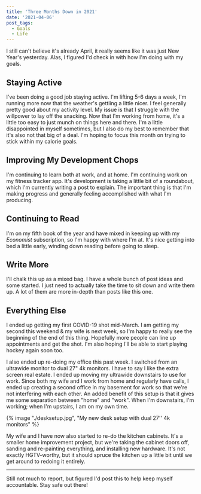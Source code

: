 ```yaml
---
title: 'Three Months Down in 2021'
date: '2021-04-06'
post_tags:
  - Goals
  - Life
---
```


I still can't believe it's already April, it really seems like it was just New Year's yesterday. Alas, I figured I'd check in with how I'm doing with my goals.
<!-- excerpt -->

## Staying Active

I've been doing a good job staying active. I'm lifting 5-6 days a week, I'm running more now that the weather's gettiing a little nicer. I feel generally pretty good about my activity level. My issue is that I struggle with the willpower to lay off the snacking. Now that I'm working from home, it's a little too easy to just munch on things here and there. I'm a little disappointed in myself sometimes, but I also do my best to remember that it's also not that big of a deal. I'm hoping to focus this month on trying to stick within my calorie goals.

## Improving My Development Chops

I'm continuing to learn both at work, and at home. I'm continuing work on my fitness tracker app. It's development is taking a little bit of a roundabout, which I'm currently writing a post to explain. The important thing is that I'm making progress and generally feeling accomplished with what I'm producing.

## Continuing to Read

I'm on my fifth book of the year and have mixed in keeping up with my _Economist_ subscription, so I'm happy with where I'm at. It's nice getting into bed a little early, winding down reading before going to sleep.

## Write More

I'll chalk this up as a mixed bag. I have a whole bunch of post ideas and some started. I just need to actually take the time to sit down and write them up. A lot of them are more in-depth than posts like this one.

## Everything Else

I ended up getting my first COVID-19 shot mid-March. I am getting my second this weekend & my wife is next week, so I'm happy to really see the beginning of the end of this thing. Hopefully more people can line up appointments and get the shot. I'm also hoping I'll be able to start playing hockey again soon too.

I also ended up re-doing my office this past week. I switched from an ultrawide monitor to dual 27" 4k monitors. I have to say I like the extra screen real estate. I ended up moving my ultrawide downstairs to use for work. Since both my wife and I work from home and regularly have calls, I ended up creating a second office in my basement for work so that we're not interfering with each other. An added benefit of this setup is that it gives me some separation between "home" and "work". When I'm downstairs, I'm working; when I'm upstairs, I am on my own time.

{% image "./desksetup.jpg", "My new desk setup with dual 27'' 4k monitors" %}

My wife and I have now also started to re-do the kitchen cabinets. It's a smaller home improvement project, but we're taking the cabinet doors off, sanding and re-painting everything, and installing new hardware. It's not exactly HGTV-worthy, but it should spruce the kitchen up a little bit until we get around to redoing it entirely.

<hr />

Still not much to report, but figured I'd post this to help keep myself accountable. Stay safe out there!
